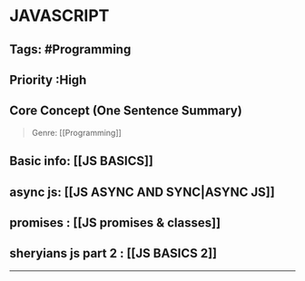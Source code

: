 
# JAVASCRIPT
## Tags: #Programming
## Priority :High
## Core Concept (One Sentence Summary)

> Genre: [[Programming]]

## Basic info: [[JS BASICS]]
## async js: [[JS ASYNC AND SYNC|ASYNC JS]]
## promises : [[JS promises & classes]]
## sheryians js part 2 : [[JS BASICS 2]]
---
